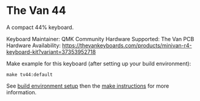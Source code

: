The Van 44
==========

A compact 44% keyboard.

Keyboard Maintainer: QMK Community
Hardware Supported: The Van PCB
Hardware Availability: https://thevankeyboards.com/products/minivan-r4-keyboard-kit?variant=37353952718

Make example for this keyboard (after setting up your build environment):

    make tv44:default

See [build environment setup](https://docs.qmk.fm/build_environment_setup.html) then the [make instructions](https://docs.qmk.fm/make_instructions.html) for more information.
